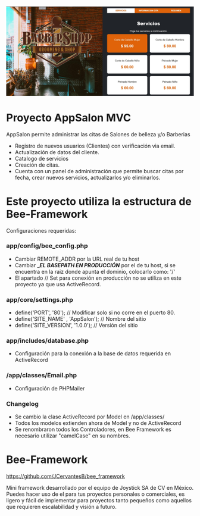 ![AppSalon](https://github.com/JCervantesB/AppSalon_BeeFramework/blob/main/assets/images/preview.jpg)

# Proyecto AppSalon MVC

AppSalon permite administrar las citas de Salones de belleza y/o Barberias
- Registro de nuevos usuarios (Clientes) con verificación via email.
- Actualización de datos del cliente.
- Catalogo de servicios
- Creación de citas.
- Cuenta con un panel de administración que permite buscar citas por fecha, crear nuevos servicios, actualizarlos y/o eliminarlos.


# Este proyecto utiliza la estructura de Bee-Framework
Configuraciones requeridas:

### app/config/bee_config.php
- Cambiar REMOTE_ADDR por la URL real de tu host
- Cambiar ____EL BASEPATH EN PRODUCCIÓN___ por el de tu host, si se encuentra en la raiz donde apunta el dominio, colocarlo como: '/'
- El apartado // Set para conexión en producción no se utiliza en este proyecto ya que usa ActiveRecord.

### app/core/settings.php 
- define('PORT', '80'); // Modificar solo si no corre en el puerto 80.
- define('SITE_NAME'   , 'AppSalon');    // Nombre del sitio
- define('SITE_VERSION', '1.0.0');          // Versión del sitio

### app/includes/database.php
- Configuración para la conexión a la base de datos requerida en ActiveRecord

### /app/classes/Email.php
- Configuración de PHPMailer

### Changelog
- Se cambio la clase ActiveRecord por Model en /app/classes/
- Todos los modelos extienden ahora de Model y no de ActiveRecord
- Se renombraron todos los Controladores, en Bee Framework es necesario utilizar "camelCase" en su nombres.


# Bee-Framework
https://github.com/JCervantesB/bee_framework

Mini framework desarrollado por el equipo de Joystick SA de CV en México.
Puedes hacer uso de el para tus proyectos personales o comerciales, es ligero y fácil de implementar para proyectos tanto pequeños como aquellos que requieren escalabilidad y visión a futuro.
